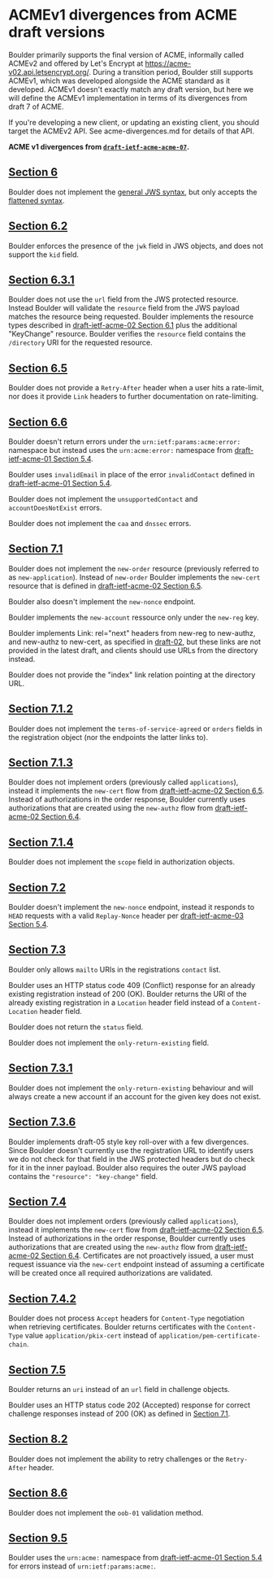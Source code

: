 # ACMEv1 divergences from ACME draft versions

Boulder primarily supports the final version of ACME, informally called ACMEv2
and offered by Let's Encrypt at https://acme-v02.api.letsencrypt.org/. During a
transition period, Boulder still supports ACMEv1, which was developed alongside
the ACME standard as it developed. ACMEv1 doesn't exactly match any draft
version, but here we will define the ACMEv1 implementation in terms of its
divergences from draft 7 of ACME.

If you're developing a new client, or updating an existing client, you should
target the ACMEv2 API. See acme-divergences.md for details of that API.

**ACME v1 divergences from [`draft-ietf-acme-acme-07`](https://tools.ietf.org/html/draft-ietf-acme-acme-07).**

## [Section 6](https://tools.ietf.org/html/draft-ietf-acme-acme-07#section-6)

Boulder does not implement the [general JWS syntax](https://tools.ietf.org/html/rfc7515#page-20), but only accepts the [flattened syntax](https://tools.ietf.org/html/rfc7515#page-21).

## [Section 6.2](https://tools.ietf.org/html/draft-ietf-acme-acme-07#section-6.2)

Boulder enforces the presence of the `jwk` field in JWS objects, and does not support the `kid` field.

## [Section 6.3.1](https://tools.ietf.org/html/draft-ietf-acme-acme-07#section-6.3.1)

Boulder does not use the `url` field from the JWS protected resource. Instead Boulder will validate the `resource` field from the JWS payload matches the resource being requested. Boulder implements the resource types described in [draft-ietf-acme-02 Section 6.1](https://tools.ietf.org/html/draft-ietf-acme-acme-02#section-6.1) plus the additional "KeyChange" resource. Boulder verifies the `resource` field contains the `/directory` URI for the requested resource.

## [Section 6.5](https://tools.ietf.org/html/draft-ietf-acme-acme-07#section-6.5)

Boulder does not provide a `Retry-After` header when a user hits a rate-limit, nor does it provide `Link` headers to further documentation on rate-limiting.

## [Section 6.6](https://tools.ietf.org/html/draft-ietf-acme-acme-07#section-6.6)

Boulder doesn't return errors under the `urn:ietf:params:acme:error:` namespace but instead uses the `urn:acme:error:` namespace from [draft-ietf-acme-01 Section 5.4](https://tools.ietf.org/html/draft-ietf-acme-acme-01#section-5.4).

Boulder uses `invalidEmail` in place of the error `invalidContact` defined in [draft-ietf-acme-01 Section 5.4](https://tools.ietf.org/html/draft-ietf-acme-acme-01#section-5.4).

Boulder does not implement the `unsupportedContact` and `accountDoesNotExist` errors.

Boulder does not implement the `caa` and `dnssec` errors.

## [Section 7.1](https://tools.ietf.org/html/draft-ietf-acme-acme-07#section-7.1)

Boulder does not implement the `new-order` resource (previously referred to as `new-application`). Instead of `new-order` Boulder implements the `new-cert` resource that is defined in [draft-ietf-acme-02 Section 6.5](https://tools.ietf.org/html/draft-ietf-acme-acme-02#section-6.5).

Boulder also doesn't implement the `new-nonce` endpoint.

Boulder implements the `new-account` ressource only under the `new-reg` key.

Boulder implements Link: rel="next" headers from new-reg to new-authz, and
new-authz to new-cert, as specified in
[draft-02](https://tools.ietf.org/html/draft-ietf-acme-acme-02#page-15), but
these links are not provided in the latest draft, and clients should use URLs
from the directory instead.

Boulder does not provide the "index" link relation pointing at the directory URL.

## [Section 7.1.2](https://tools.ietf.org/html/draft-ietf-acme-acme-07#section-7.1.2)

Boulder does not implement the `terms-of-service-agreed` or `orders` fields in the registration object (nor the endpoints the latter links to).

## [Section 7.1.3](https://tools.ietf.org/html/draft-ietf-acme-acme-07#section-7.1.3)

Boulder does not implement orders (previously called `applications`), instead it implements the `new-cert` flow from [draft-ietf-acme-02 Section 6.5](https://tools.ietf.org/html/draft-ietf-acme-acme-02#section-6.5). Instead of authorizations in the order response, Boulder currently uses authorizations that are created using the `new-authz` flow from [draft-ietf-acme-02 Section 6.4](https://tools.ietf.org/html/draft-ietf-acme-acme-02#section-6.4).

## [Section 7.1.4](https://tools.ietf.org/html/draft-ietf-acme-acme-07#section-7.1.4)

Boulder does not implement the `scope` field in authorization objects.

## [Section 7.2](https://tools.ietf.org/html/draft-ietf-acme-acme-07#section-7.2)

Boulder doesn't implement the `new-nonce` endpoint, instead it responds to `HEAD` requests with a valid `Replay-Nonce` header per [draft-ietf-acme-03 Section 5.4](https://tools.ietf.org/html/draft-ietf-acme-acme-03#section-5.4).

## [Section 7.3](https://tools.ietf.org/html/draft-ietf-acme-acme-07#section-7.3)

Boulder only allows `mailto` URIs in the registrations `contact` list.

Boulder uses an HTTP status code 409 (Conflict) response for an already existing registration instead of 200 (OK). Boulder returns the URI of the already existing registration in a `Location` header field instead of a `Content-Location` header field.

Boulder does not return the `status` field.

Boulder does not implement the `only-return-existing` field.

## [Section 7.3.1](https://tools.ietf.org/html/draft-ietf-acme-acme-07#section-7.3.1)

Boulder does not implement the `only-return-existing` behaviour and will always create a new account if an account for the given key does not exist.

## [Section 7.3.6](https://tools.ietf.org/html/draft-ietf-acme-acme-07#section-7.3.6)

Boulder implements draft-05 style key roll-over with a few divergences. Since Boulder doesn't currently use the registration URL to identify users we do not check for that field in the JWS protected headers but do check for it in the inner payload. Boulder also requires the outer JWS payload contains the `"resource": "key-change"` field.

## [Section 7.4](https://tools.ietf.org/html/draft-ietf-acme-acme-07#section-7.4)

Boulder does not implement orders (previously called `applications`), instead it implements the `new-cert` flow from [draft-ietf-acme-02 Section 6.5](https://tools.ietf.org/html/draft-ietf-acme-acme-02#section-6.5). Instead of authorizations in the order response, Boulder currently uses authorizations that are created using the `new-authz` flow from [draft-ietf-acme-02 Section 6.4](https://tools.ietf.org/html/draft-ietf-acme-acme-02#section-6.4). Certificates are not proactively issued, a user must request issuance via the `new-cert` endpoint instead of assuming a certificate will be created once all required authorizations are validated.

## [Section 7.4.2](https://tools.ietf.org/html/draft-ietf-acme-acme-07#section-7.4.2)

Boulder does not process `Accept` headers for `Content-Type` negotiation when retrieving certificates. Boulder returns certificates with the `Content-Type` value `application/pkix-cert` instead of `application/pem-certificate-chain`.

## [Section 7.5](https://tools.ietf.org/html/draft-ietf-acme-acme-07#section-7.5)

Boulder returns an `uri` instead of an `url` field in challenge objects.

Boulder uses an HTTP status code 202 (Accepted) response for correct challenge responses instead of 200 (OK) as defined in [Section 7.1](https://tools.ietf.org/html/draft-ietf-acme-acme-07#section-7.1).

## [Section 8.2](https://tools.ietf.org/html/draft-ietf-acme-acme-07#section-8.2)

Boulder does not implement the ability to retry challenges or the `Retry-After` header.

## [Section 8.6](https://tools.ietf.org/html/draft-ietf-acme-acme-07#section-8.6)

Boulder does not implement the `oob-01` validation method.

## [Section 9.5](https://tools.ietf.org/html/draft-ietf-acme-acme-07#section-9.6)

Boulder uses the `urn:acme:` namespace from [draft-ietf-acme-01 Section 5.4](https://tools.ietf.org/html/draft-ietf-acme-acme-01#section-5.4) for errors instead of `urn:ietf:params:acme:`.
